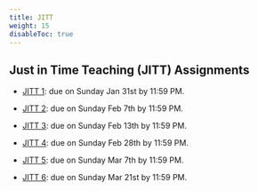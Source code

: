 ```yaml
---
title: JITT
weight: 15
disableToc: true
---
```


## Just in Time Teaching (JITT) Assignments

- [JITT 1](https://forms.gle/mM98qEUtdgzQ26ds6): due on Sunday Jan 31st by 11:59 PM.

- [JITT 2](https://forms.gle/TMdFqFJ7pfoFwigP7): due on Sunday Feb 7th by 11:59 PM.

- [JITT 3](https://forms.gle/1SgszNv9Ny3HLFQq6): due on Sunday Feb 13th by 11:59 PM.

- <a onclick="ga('send', 'event', 'External-Link','click','JITT4','0','Link');" href="https://forms.gle/C9iaUUgi6wKMHSX98" target="_blank">JITT 4</a>: due on Sunday Feb 28th by 11:59 PM.

- <a onclick="ga('send', 'event', 'External-Link','click','JITT5','0','Link');" href="https://forms.gle/tYRf12CLTkLXWxDLA" target="_blank">JITT 5</a>: due on Sunday Mar 7th by 11:59 PM.

- <a onclick="ga('send', 'event', 'External-Link','click','JITT6','0','Link');" href="https://forms.gle/8aVCRiGgPmiuuBkd8" target="_blank">JITT 6</a>: due on Sunday Mar 21st by 11:59 PM.
